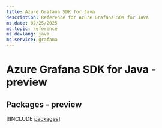 ```yaml
---
title: Azure Grafana SDK for Java
description: Reference for Azure Grafana SDK for Java
ms.date: 02/25/2025
ms.topic: reference
ms.devlang: java
ms.service: grafana
---
```

# Azure Grafana SDK for Java - preview
## Packages - preview
[!INCLUDE [packages](grafana-index.md)]